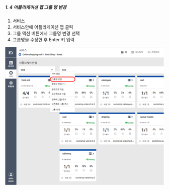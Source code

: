 ##### 1. 4 어플리케이션 맵 그룹 명 변경

1. 서비스
2. 서비스안에 어플리케이션 맵 클릭
3. 그룹 액션 버튼에서 그룹명 변경 선택
4. 그룹명을 수정한 후 Enter 키 입력

![](/assets/group_name_edit.png)

